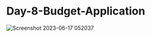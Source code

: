 # Day-8-Budget-Application
![Screenshot 2023-06-17 052037](https://github.com/zelikhan/Day-8-Budget-Application/assets/114800813/1d86ff9e-ca83-433f-9b30-60685283c28f)
